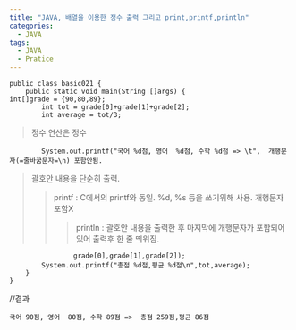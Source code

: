 ```yaml
---
title: "JAVA, 배열을 이용한 정수 출력 그리고 print,printf,println"
categories:
  - JAVA
tags:
  - JAVA
  - Pratice
---
```


	public class basic021 {
		public static void main(String []args) {
	int[]grade = {90,80,89};
			int tot = grade[0]+grade[1]+grade[2];
			int average = tot/3;	

>정수 연산은 정수
			
			System.out.printf("국어 %d점, 영어  %d점, 수학 %d점 => \t",  개행문자(=줄바꿈문자=\n) 포함안됨.

>괄호안 내용을 단순히 출력. 
>>printf : C에서의 printf와 동일. %d, %s 등을 쓰기위해 사용. 개행문자 포함X 
>>>println : 괄호안 내용을 출력한 후 마지막에 개행문자가 포함되어 있어 출력후 한 줄 띄워짐.
			
					grade[0],grade[1],grade[2]);
			System.out.printf("총점 %d점,평균 %d점\n",tot,average);
		}
	}

//결과

	국어 90점, 영어  80점, 수학 89점 => 	총점 259점,평균 86점
